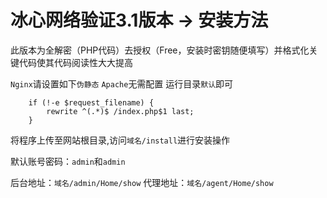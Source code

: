 # 冰心网络验证3.1版本 -> 安装方法
此版本为全解密（PHP代码）去授权（Free，安装时密钥随便填写）并格式化关键代码使其代码阅读性大大提高

`Nginx`请设置如下`伪静态` `Apache`无需配置 运行目录`默认`即可
```
    if (!-e $request_filename) {
        rewrite ^(.*)$ /index.php$1 last;
    }
```

将程序上传至网站根目录,访问`域名/install`进行安装操作

默认账号密码：`admin`和`admin`

后台地址：`域名/admin/Home/show`
代理地址：`域名/agent/Home/show`
